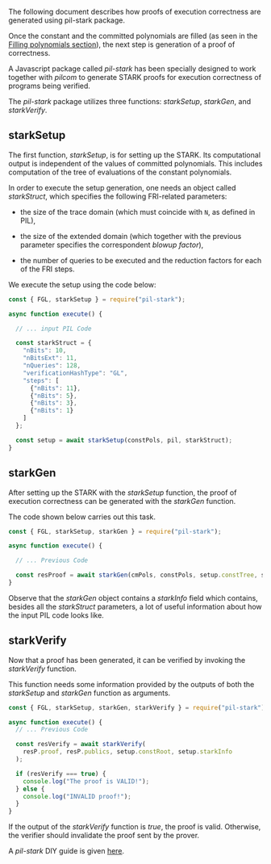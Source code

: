 The following document describes how proofs of execution correctness are generated using pil-stark package.

Once the constant and the committed polynomials are filled (as seen in the [Filling polynomials section](filling-polynomials.md)), the next step is generation of a proof of correctness.

A Javascript package called _pil-stark_ has been specially designed to work together with _pilcom_ to generate STARK proofs for execution correctness of programs being verified.

The _pil-stark_ package utilizes three functions: _starkSetup_, _starkGen_, and _starkVerify_.

## starkSetup

The first function, _starkSetup_, is for setting up the STARK. Its computational output is independent of the values of committed polynomials. This includes computation of the tree of evaluations of the constant polynomials.

In order to execute the setup generation, one needs an object called _starkStruct_, which specifies the following FRI-related parameters:

- the size of the trace domain (which must coincide with $\texttt{N}$, as defined in PIL),

- the size of the extended domain (which together with the previous parameter specifies the correspondent _blowup factor_),

- the number of queries to be executed and the reduction factors for each of the FRI steps.

We execute the setup using the code below:

```js
const { FGL, starkSetup } = require("pil-stark");

async function execute() {

  // ... input PIL Code

  const starkStruct = {
    "nBits": 10, 
    "nBitsExt": 11, 
    "nQueries": 128, 
    "verificationHashType": "GL", 
    "steps": [ 
      {"nBits": 11}, 
      {"nBits": 5}, 
      {"nBits": 3}, 
      {"nBits": 1} 
    ]
  };

  const setup = await starkSetup(constPols, pil, starkStruct); 
} 
```

## starkGen

After setting up the STARK with the _starkSetup_ function, the proof of execution correctness can be generated with the _starkGen_ function.

The code shown below carries out this task.

```js
const { FGL, starkSetup, starkGen } = require("pil-stark"); 

async function execute() {

  // ... Previous Code

  const resProof = await starkGen(cmPols, constPols, setup.constTree, setup.starkInfo); 
} 
```

Observe that the _starkGen_ object contains a _starkInfo_ field which contains, besides all the _starkStruct_ parameters, a lot of useful information about how the input PIL code looks like.

## starkVerify

Now that a proof has been generated, it can be verified by invoking the _starkVerify_ function.

This function needs some information provided by the outputs of both the _starkSetup_ and _starkGen_ function as arguments.

```js
const { FGL, starkSetup, starkGen, starkVerify } = require("pil-stark"); 

async function execute() {
  // ... Previous Code

  const resVerify = await starkVerify( 
    resP.proof, resP.publics, setup.constRoot, setup.starkInfo
  );

  if (resVerify === true) { 
    console.log("The proof is VALID!");
  } else {
    console.log("INVALID proof!");
  }
}
```

If the output of the _starkVerify_ function is _true_, the proof is valid. Otherwise, the verifier should invalidate the proof sent by the prover.

A _pil-stark_ DIY guide is given [here](../../concepts/mfibonacci/pil-stark-demo.md).
